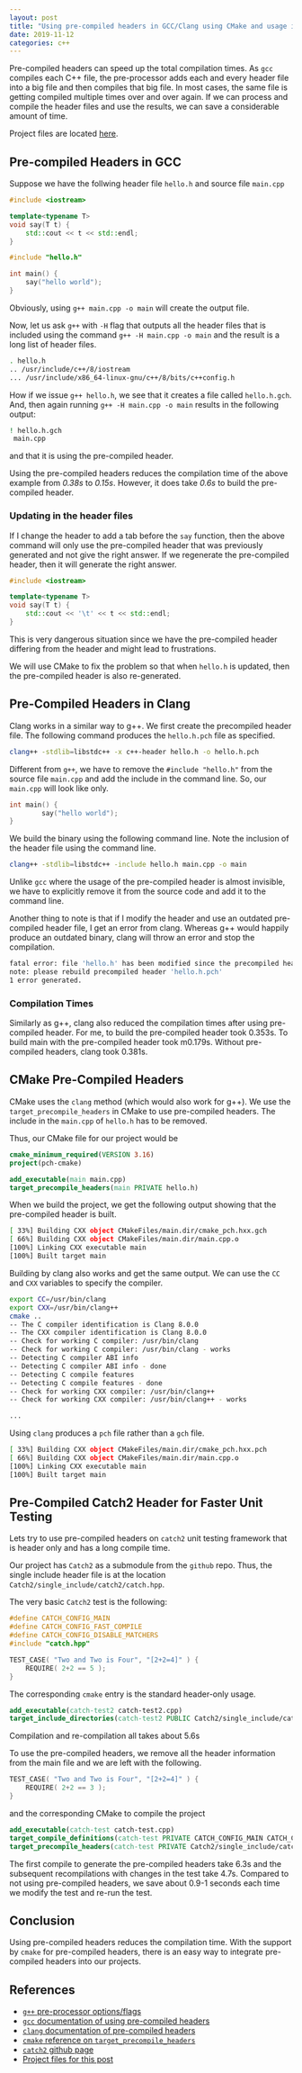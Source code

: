 ```yaml
---
layout: post
title: "Using pre-compiled headers in GCC/Clang using CMake and usage in Catch2"
date: 2019-11-12
categories: c++
---
```


Pre-compiled headers can speed up the total compilation times. As `gcc` compiles each C++ file, the pre-processor adds each and every header file into a big file and then compiles that big file. In most cases, the same file is getting compiled multiple times over and over again. If we can process and compile the header files and use the results, we can save a considerable amount of time.

Project files are located [here](https://github.com/mochan-b/pch-cmake).

## Pre-compiled Headers in GCC

Suppose we have the follwing header file `hello.h` and source file `main.cpp`

```cpp
#include <iostream>

template<typename T>
void say(T t) {
	std::cout << t << std::endl;
}
```

```cpp
#include "hello.h"

int main() {
	say("hello world");
}
```

Obviously, using `g++ main.cpp -o main` will create the output file.

Now, let us ask `g++` with `-H` flag that outputs all the header files that is included using the command `g++ -H main.cpp -o main` and the result is a long list of header files.

```bash
. hello.h
.. /usr/include/c++/8/iostream
... /usr/include/x86_64-linux-gnu/c++/8/bits/c++config.h

```

How if we issue `g++ hello.h`, we see that it creates a file called `hello.h.gch`. And, then again running `g++ -H main.cpp -o main` results in the following output:

```bash
! hello.h.gch
 main.cpp
```
and that it is using the pre-compiled header.

Using the pre-compiled headers reduces the compilation time of the above example from _0.38s_ to _0.15s_. However, it does take _0.6s_ to build the pre-compiled header.

### Updating in the header files

If I change the header to add a tab before the `say` function, then the above command will only use the pre-compiled header that was previously generated and not give the right answer. If we regenerate the pre-compiled header, then it will generate the right answer.

```cpp
#include <iostream>

template<typename T>
void say(T t) {
	std::cout << '\t' << t << std::endl;
}
```

This is very dangerous situation since we have the pre-compiled header differing from the header and might lead to frustrations.

We will use CMake to fix the problem so that when `hello.h` is updated, then the pre-compiled header is also re-generated.

## Pre-Compiled Headers in Clang

Clang works in a similar way to g++. We first create the precompiled header file. The following command produces the `hello.h.pch` file as specified.

```bash
clang++ -stdlib=libstdc++ -x c++-header hello.h -o hello.h.pch
```

Different from `g++`, we have to remove the `#include "hello.h"` from the source file `main.cpp` and add the include in the command line. So, our `main.cpp` will look like only.

```cpp
int main() {
        say("hello world");
}
```

We build the binary using the following command line. Note the inclusion of the header file using the command line.

```bash
clang++ -stdlib=libstdc++ -include hello.h main.cpp -o main
```

Unlike `gcc` where the usage of the pre-compiled header is almost invisible, we have to explicitly remove it from the source code and add it to the command line. 

Another thing to note is that if I modify the header and use an outdated pre-compiled header file, I get an error from clang. Whereas g++ would happily produce an outdated binary, clang will throw an error and stop the compilation.

```bash
fatal error: file 'hello.h' has been modified since the precompiled header 'hello.h.pch' was built
note: please rebuild precompiled header 'hello.h.pch'
1 error generated.
```

### Compilation Times

Similarly as g++, clang also reduced the compilation times after using pre-compiled header. For me, to build the pre-compiled header took 0.353s. To build main with the pre-compiled header took m0.179s. Without pre-compiled headers, clang took 0.381s. 

## CMake Pre-Compiled Headers

CMake uses the `clang` method (which would also work for g++). We use the `target_precompile_headers` in CMake to use pre-compiled headers. The include in the `main.cpp` of `hello.h` has to be removed.

Thus, our CMake file for our project would be 

```cmake
cmake_minimum_required(VERSION 3.16)
project(pch-cmake)

add_executable(main main.cpp)
target_precompile_headers(main PRIVATE hello.h)
```

When we build the project, we get the following output showing that the pre-compiled header is built.

``` bash
[ 33%] Building CXX object CMakeFiles/main.dir/cmake_pch.hxx.gch
[ 66%] Building CXX object CMakeFiles/main.dir/main.cpp.o
[100%] Linking CXX executable main
[100%] Built target main
```

Building by clang also works and get the same output. We can use the `CC` and `CXX` variables to specify the compiler.

```bash
export CC=/usr/bin/clang
export CXX=/usr/bin/clang++
cmake ..
-- The C compiler identification is Clang 8.0.0
-- The CXX compiler identification is Clang 8.0.0
-- Check for working C compiler: /usr/bin/clang
-- Check for working C compiler: /usr/bin/clang - works
-- Detecting C compiler ABI info
-- Detecting C compiler ABI info - done
-- Detecting C compile features
-- Detecting C compile features - done
-- Check for working CXX compiler: /usr/bin/clang++
-- Check for working CXX compiler: /usr/bin/clang++ - works

...
```

Using `clang` produces a `pch` file rather than a `gch` file.

```bash
[ 33%] Building CXX object CMakeFiles/main.dir/cmake_pch.hxx.pch
[ 66%] Building CXX object CMakeFiles/main.dir/main.cpp.o
[100%] Linking CXX executable main
[100%] Built target main
```

## Pre-Compiled Catch2 Header for Faster Unit Testing

Lets try to use pre-compiled headers on `catch2` unit testing framework that is header only and has a long compile time.

Our project has `Catch2` as a submodule from the `github` repo. Thus, the single include header file is at the location `Catch2/single_include/catch2/catch.hpp`.

The very basic `Catch2` test is the following:
```cpp
#define CATCH_CONFIG_MAIN  
#define CATCH_CONFIG_FAST_COMPILE
#define CATCH_CONFIG_DISABLE_MATCHERS
#include "catch.hpp"

TEST_CASE( "Two and Two is Four", "[2+2=4]" ) {
    REQUIRE( 2+2 == 5 );
}
```

The corresponding `cmake` entry is the standard header-only usage.
```cmake
add_executable(catch-test2 catch-test2.cpp)
target_include_directories(catch-test2 PUBLIC Catch2/single_include/catch2/)
```

Compilation and re-compilation all takes about 5.6s

To use the pre-compiled headers, we remove all the header information from the main file and we are left with the following.

```cpp
TEST_CASE( "Two and Two is Four", "[2+2=4]" ) {
    REQUIRE( 2+2 == 3 );
}
```

and the corresponding CMake to compile the project

```cmake
add_executable(catch-test catch-test.cpp)
target_compile_definitions(catch-test PRIVATE CATCH_CONFIG_MAIN CATCH_CONFIG_FAST_COMPILE CATCH_CONFIG_DISABLE_MATCHERS)
target_precompile_headers(catch-test PRIVATE Catch2/single_include/catch2/catch.hpp)
```

The first compile to generate the pre-compiled headers take 6.3s and the subsequent recompilations with changes in the test take 4.7s. Compared to not using pre-compiled headers, we save about 0.9-1 seconds each time we modify the test and re-run the test.

## Conclusion

Using pre-compiled headers reduces the compilation time. With the support by `cmake` for pre-compiled headers, there is an easy way to integrate pre-compiled headers into our projects.

## References

- [`g++` pre-processor options/flags](https://gcc.gnu.org/onlinedocs/gcc-3.1.1/gcc/Preprocessor-Options.html#Preprocessor%20Options)
- [`gcc` documentation of using pre-compiled headers](https://gcc.gnu.org/onlinedocs/gcc/Precompiled-Headers.html)
- [`clang` documentation of pre-compiled headers](https://clang.llvm.org/docs/UsersManual.html#usersmanual-precompiled-headers)
- [`cmake` reference on `target_precompile_headers`](https://cmake.org/cmake/help/latest/command/target_precompile_headers.html)
- [`catch2` github page](https://github.com/catchorg/Catch2)
- [Project files for this post](https://github.com/mochan-b/pch-cmake)
